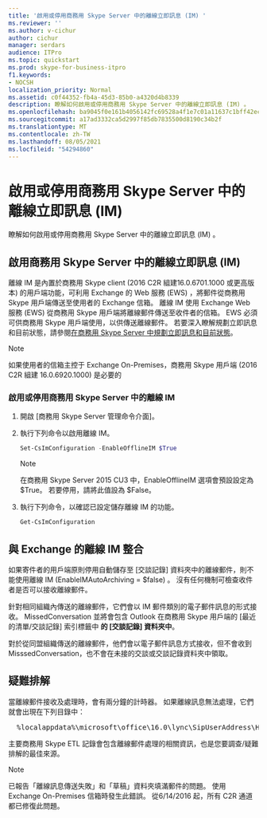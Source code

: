 ```yaml
---
title: '啟用或停用商務用 Skype Server 中的離線立即訊息 (IM) '
ms.reviewer: ''
ms.author: v-cichur
author: cichur
manager: serdars
audience: ITPro
ms.topic: quickstart
ms.prod: skype-for-business-itpro
f1.keywords:
- NOCSH
localization_priority: Normal
ms.assetid: c0f44352-fb4a-45d3-85b0-a4320d4b8339
description: 瞭解如何啟用或停用商務用 Skype Server 中的離線立即訊息 (IM) 。
ms.openlocfilehash: ba9045f0e161b4056142fc69528a4f1e7c01a11637c1bff42ec7cc14fe7610a3
ms.sourcegitcommit: a17ad3332ca5d2997f85db7835500d8190c34b2f
ms.translationtype: MT
ms.contentlocale: zh-TW
ms.lasthandoff: 08/05/2021
ms.locfileid: "54294860"
---
```

# <a name="enable-or-disable-offline-instant-messaging-im-in-skype-for-business-server"></a>啟用或停用商務用 Skype Server 中的離線立即訊息 (IM) 
 
瞭解如何啟用或停用商務用 Skype Server 中的離線立即訊息 (IM) 。
  
## <a name="enable-offline-instant-messaging-im-in-skype-for-business-server"></a>啟用商務用 Skype Server 中的離線立即訊息 (IM) 

離線 IM 是內置於商務用 Skype client (2016 C2R 組建16.0.6701.1000 或更高版本) 的用戶端功能，可利用 Exchange 的 Web 服務 (EWS) ，將郵件從商務用 Skype 用戶端傳送至使用者的 Exchange 信箱。 離線 IM 使用 Exchange Web 服務 (EWS) 從商務用 Skype 用戶端將離線郵件傳送至收件者的信箱。 EWS 必須可供商務用 Skype 用戶端使用，以供傳送離線郵件。 若要深入瞭解規劃立即訊息和目前狀態，請參閱[在商務用 Skype Server 中規劃立即訊息和目前狀態](../../plan-your-deployment/instant-messaging-and-presence.md)。
  
> [!NOTE]
> 如果使用者的信箱主控于 Exchange On-Premises，商務用 Skype 用戶端 (2016 C2R 組建 16.0.6920.1000) 是必要的 
  
### <a name="to-enable-or-disable-offline-im-in-skype-for-business-server"></a>啟用或停用商務用 Skype Server 中的離線 IM

1. 開啟 [商務用 Skype Server 管理命令介面]。
    
2. 執行下列命令以啟用離線 IM。
    
   ```powershell
   Set-CsImConfiguration -EnableOfflineIM $True
   ```

    > [!NOTE]
    > 在商務用 Skype Server 2015 CU3 中，EnableOfflineIM 選項會預設設定為 $True。 若要停用，請將此值設為 $False。 
  
3. 執行下列命令，以確認已設定儲存離線 IM 的功能。
    
   ```powershell
   Get-CsImConfiguration
   ```

## <a name="offline-im-integration-with-exchange"></a>與 Exchange 的離線 IM 整合

如果寄件者的用戶端原則停用自動儲存至 [交談記錄] 資料夾中的離線郵件，則不能使用離線 IM (EnableIMAutoArchiving = $false) 。 沒有任何機制可檢查收件者是否可以接收離線郵件。
  
針對相同組織內傳送的離線郵件，它們會以 IM 郵件類別的電子郵件訊息的形式接收。 MissedConversation 並將會包含 Outlook 在商務用 Skype 用戶端的 [最近的清單/交談記錄] 索引標籤中 **的 [交談記錄] 資料夾中**。
  
對於從同盟組織傳送的離線郵件，他們會以電子郵件訊息方式接收，但不會收到 MisssedConversation，也不會在未接的交談或交談記錄資料夾中領取。 
  
## <a name="troubleshooting"></a>疑難排解

當離線郵件接收及處理時，會有兩分鐘的計時器。 如果離線訊息無法處理，它們就會出現在下列目錄中： 
  
  <pre>  %localappdata%\microsoft\office\16.0\lync\SipUserAddress\History Spooler   </pre>

主要商務用 Skype ETL 記錄會包含離線郵件處理的相關資訊，也是您要調查/疑難排解的最佳來源。 
  
> [!NOTE]
> 已報告「離線訊息傳送失敗」和「草稿」資料夾填滿郵件的問題。 使用 Exchange On-Premises 信箱時發生此錯誤。 從6/14/2016 起，所有 C2R 通道都已修復此問題。  
